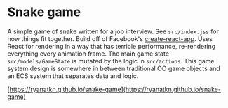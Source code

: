 # Snake game

A simple game of snake written for a job interview.
See `src/index.jss` for how things fit together.
Build off of Facebook's [create-react-app](https://github.com/facebookincubator/create-react-app). 
Uses React for rendering in a way that has terrible performance, re-rendering everything every animation frame.
The main game state `src/models/GameState` is mutated by the logic in `src/actions`.
This game system design is somewhere in between traditional OO game objects and an ECS system that separates data and logic.

[https://ryanatkn.github.io/snake-game](https://ryanatkn.github.io/snake-game)